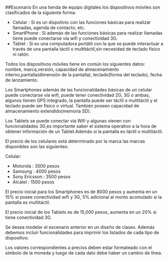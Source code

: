 ##Escenario
En una tienda de equipo digitales los dispositivos móviles son clasificados de la siguiente forma:

* Celular : Si es un dispotivio con las funciones básicas para realizar llamadas, agenda de contacto, etc.
* SmartPhone : Si además de las funciones básicas para realizar llamadas tiene puede conectarse vía wifi y conectividad 3G.
* Tablet :  Si es una computadora portátil con la que se puede interactuar a través de una pantalla táctil o multitáctil,sin necesidad de teclado físico ni ratón.

Todos los dispositivos móviles tiene en común los siguientes datos: nombre, marca,versión, capacidad de almacenamiento interno,pantalla(dimensión de la pantalla), teclado(forma del teclado), fecha de lanzamiento.

Los Smartphones además de las funcionalidades básicas de un celular puede conectarse vía wifi, puede tener conectividad 2G, 3G o ambas, algunos tienen GPS integrado, la pantalla puede ser  táctil o multitáctil y el teclado puede ser físico o virtual. También poseen capacidad de almacenamiento extendido(memoria SD).

Los Tablets se puede conectar vía Wifi y algunas vienen con funcionalidades 3G,es importante saber  el sistema operativo a la hora de obtener información de un Tablet.Además si la pantalla es  táctil o multitáctil.

El precio  de los celulares está determinado por la marca las marcas disponibles son las siguientes:

Celular:
* Motorola : 3500 pesos
* Samsung  : 4000 pesos
* Sony Ericsson : 3500 pesos
* Alcatel : 1500 pesos

El precio inicial para los Smartphones es de 8000 pesos y aumenta en un 15% si posee conectividad wifi y 3G, 5% adicional al monto acomulado si la pantalla es multitáctil.

El precio inicial de los Tablets es de 15,000 pesos, aumenta en un 20% si tiene conectividad 3G.

Se desea modelar el escenario anterior en un diseño de clases. Además debemos incluír funcionalidades para imprimir los listados de cada tipo de dispositivo.

Los valores correspondientes a precios deben estar formateado con el símbolo de la moneda y luego de cada dato debe haber un cambio de línea.
